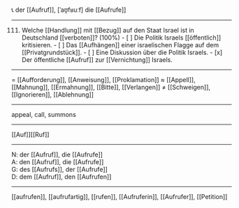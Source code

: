 📞 der [[Aufruf]], [ˈaʊ̯fʁuːf]
die [[Aufrufe]]

---
111. Welche [[Handlung]] mit [[Bezug]] auf den Staat Israel ist in Deutschland [[verboten]]? (100%)
	- [ ] Die Politik Israels [[öffentlich]] kritisieren.
	- [ ] Das [[Aufhängen]] einer israelischen Flagge auf dem [[Privatgrundstück]].
	- [ ] Eine Diskussion über die Politik Israels.
	- [x] Der öffentliche [[Aufruf]] zur [[Vernichtung]] Israels.

---
= [[Aufforderung]], [[Anweisung]], [[Proklamation]]
≈ [[Appell]], [[Mahnung]], [[Ermahnung]], [[Bitte]], [[Verlangen]]
≠ [[Schweigen]], [[Ignorieren]], [[Ablehnung]]

---
appeal, call, summons

---
[[Auf]][[Ruf]]

---
N: der [[Aufruf]], die [[Aufrufe]]  
A: den [[Aufruf]], die [[Aufrufe]]  
G: des [[Aufrufs]], der [[Aufrufe]]  
D: dem [[Aufruf]], den [[Aufrufen]]  

---
[[aufrufen]], [[aufrufartig]], [[rufen]], [[Aufruferin]], [[Aufrufer]], [[Petition]]